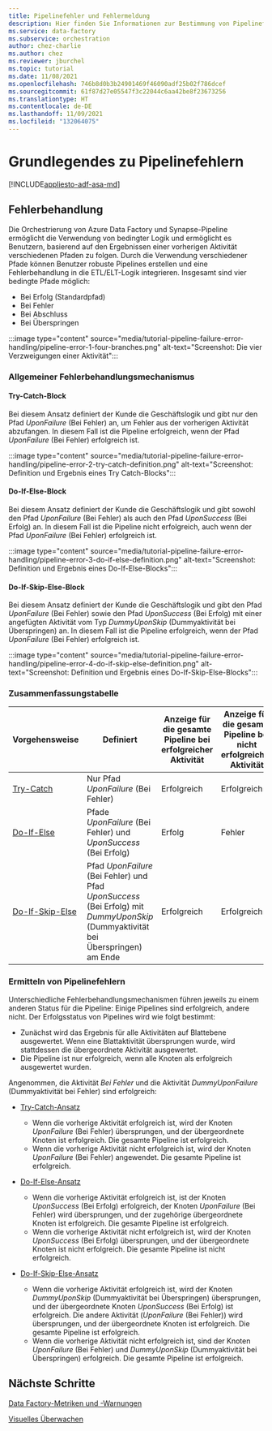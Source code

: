 ```yaml
---
title: Pipelinefehler und Fehlermeldung
description: Hier finden Sie Informationen zur Bestimmung von Pipelinefehlerstatus und Fehlermeldung.
ms.service: data-factory
ms.subservice: orchestration
author: chez-charlie
ms.author: chez
ms.reviewer: jburchel
ms.topic: tutorial
ms.date: 11/08/2021
ms.openlocfilehash: 746b8d0b3b24901469f46090adf25b02f786dcef
ms.sourcegitcommit: 61f87d27e05547f3c22044c6aa42be8f23673256
ms.translationtype: HT
ms.contentlocale: de-DE
ms.lasthandoff: 11/09/2021
ms.locfileid: "132064075"
---
```

# <a name="understanding-pipeline-failure"></a>Grundlegendes zu Pipelinefehlern

[!INCLUDE[appliesto-adf-asa-md](includes/appliesto-adf-asa-md.md)]

## <a name="error-handling"></a>Fehlerbehandlung

Die Orchestrierung von Azure Data Factory und Synapse-Pipeline ermöglicht die Verwendung von bedingter Logik und ermöglicht es Benutzern, basierend auf den Ergebnissen einer vorherigen Aktivität verschiedenen Pfaden zu folgen. Durch die Verwendung verschiedener Pfade können Benutzer robuste Pipelines erstellen und eine Fehlerbehandlung in die ETL/ELT-Logik integrieren. Insgesamt sind vier bedingte Pfade möglich:

* Bei Erfolg (Standardpfad)
* Bei Fehler
* Bei Abschluss
* Bei Überspringen

:::image type="content" source="media/tutorial-pipeline-failure-error-handling/pipeline-error-1-four-branches.png" alt-text="Screenshot: Die vier Verzweigungen einer Aktivität":::

### <a name="common-error-handling-mechanism"></a>Allgemeiner Fehlerbehandlungsmechanismus

#### <a name="try-catch-block"></a>Try-Catch-Block

Bei diesem Ansatz definiert der Kunde die Geschäftslogik und gibt nur den Pfad _UponFailure_ (Bei Fehler) an, um Fehler aus der vorherigen Aktivität abzufangen. In diesem Fall ist die Pipeline erfolgreich, wenn der Pfad _UponFailure_ (Bei Fehler) erfolgreich ist.

:::image type="content" source="media/tutorial-pipeline-failure-error-handling/pipeline-error-2-try-catch-definition.png" alt-text="Screenshot: Definition und Ergebnis eines Try Catch-Blocks":::

#### <a name="do-if-else-block"></a>Do-If-Else-Block

Bei diesem Ansatz definiert der Kunde die Geschäftslogik und gibt sowohl den Pfad _UponFailure_ (Bei Fehler) als auch den Pfad _UponSuccess_ (Bei Erfolg) an. In diesem Fall ist die Pipeline nicht erfolgreich, auch wenn der Pfad _UponFailure_ (Bei Fehler) erfolgreich ist.

:::image type="content" source="media/tutorial-pipeline-failure-error-handling/pipeline-error-3-do-if-else-definition.png" alt-text="Screenshot: Definition und Ergebnis eines Do-If-Else-Blocks":::

#### <a name="do-if-skip-else-block"></a>Do-If-Skip-Else-Block

Bei diesem Ansatz definiert der Kunde die Geschäftslogik und gibt den Pfad _UponFailure_ (Bei Fehler) sowie den Pfad _UponSuccess_ (Bei Erfolg) mit einer angefügten Aktivität vom Typ _DummyUponSkip_ (Dummyaktivität bei Überspringen) an. In diesem Fall ist die Pipeline erfolgreich, wenn der Pfad _UponFailure_ (Bei Fehler) erfolgreich ist.

:::image type="content" source="media/tutorial-pipeline-failure-error-handling/pipeline-error-4-do-if-skip-else-definition.png" alt-text="Screenshot: Definition und Ergebnis eines Do-If-Skip-Else-Blocks":::

### <a name="summary-table"></a>Zusammenfassungstabelle

Vorgehensweise | Definiert | Anzeige für die gesamte Pipeline bei erfolgreicher Aktivität | Anzeige für die gesamte Pipeline bei nicht erfolgreicher Aktivität
---------------------------- | ------------------- | ------------------- | -------------------
[Try-Catch](#try-catch-block) | Nur Pfad _UponFailure_ (Bei Fehler) | Erfolgreich |  Erfolgreich
[Do-If-Else](#do-if-else-block) | Pfade _UponFailure_ (Bei Fehler) und _UponSuccess_ (Bei Erfolg) | Erfolg |  Fehler
[Do-If-Skip-Else](#do-if-skip-else-block) |  Pfad _UponFailure_ (Bei Fehler) und Pfad _UponSuccess_ (Bei Erfolg) mit _DummyUponSkip_ (Dummyaktivität bei Überspringen) am Ende | Erfolgreich |  Erfolgreich

### <a name="how-pipeline-failure-are-determined"></a>Ermitteln von Pipelinefehlern

Unterschiedliche Fehlerbehandlungsmechanismen führen jeweils zu einem anderen Status für die Pipeline: Einige Pipelines sind erfolgreich, andere nicht. Der Erfolgsstatus von Pipelines wird wie folgt bestimmt:

* Zunächst wird das Ergebnis für alle Aktivitäten auf Blattebene ausgewertet. Wenn eine Blattaktivität übersprungen wurde, wird stattdessen die übergeordnete Aktivität ausgewertet.
* Die Pipeline ist nur erfolgreich, wenn alle Knoten als erfolgreich ausgewertet wurden.

Angenommen, die Aktivität _Bei Fehler_ und die Aktivität _DummyUponFailure_ (Dummyaktivität bei Fehler) sind erfolgreich:

* [Try-Catch-Ansatz](#try-catch-block)

  * Wenn die vorherige Aktivität erfolgreich ist, wird der Knoten _UponFailure_ (Bei Fehler) übersprungen, und der übergeordnete Knoten ist erfolgreich. Die gesamte Pipeline ist erfolgreich.
  * Wenn die vorherige Aktivität nicht erfolgreich ist, wird der Knoten _UponFailure_ (Bei Fehler) angewendet. Die gesamte Pipeline ist erfolgreich.

* [Do-If-Else-Ansatz](#do-if-else-block)

  * Wenn die vorherige Aktivität erfolgreich ist, ist der Knoten _UponSuccess_ (Bei Erfolg) erfolgreich, der Knoten _UponFailure_ (Bei Fehler) wird übersprungen, und der zugehörige übergeordnete Knoten ist erfolgreich. Die gesamte Pipeline ist erfolgreich.
  * Wenn die vorherige Aktivität nicht erfolgreich ist, wird der Knoten _UponSuccess_ (Bei Erfolg) übersprungen, und der übergeordnete Knoten ist nicht erfolgreich. Die gesamte Pipeline ist nicht erfolgreich.

* [Do-If-Skip-Else-Ansatz](#do-if-skip-else-block)

  * Wenn die vorherige Aktivität erfolgreich ist, wird der Knoten _DummyUponSkip_ (Dummyaktivität bei Überspringen) übersprungen, und der übergeordnete Knoten _UponSuccess_ (Bei Erfolg) ist erfolgreich. Die andere Aktivität (_UponFailure_ (Bei Fehler)) wird übersprungen, und der übergeordnete Knoten ist erfolgreich. Die gesamte Pipeline ist erfolgreich.
  * Wenn die vorherige Aktivität nicht erfolgreich ist, sind der Knoten _UponFailure_ (Bei Fehler) und _DummyUponSkip_ (Dummyaktivität bei Überspringen) erfolgreich. Die gesamte Pipeline ist erfolgreich.

## <a name="next-steps"></a>Nächste Schritte

[Data Factory-Metriken und -Warnungen](monitor-metrics-alerts.md)

[Visuelles Überwachen](monitor-visually.md#alerts)
